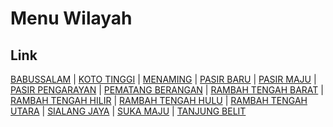 # Menu Wilayah

## Link

[BABUSSALAM](https://github.com/gigit-pemilu/pemilu-2024-14-riau/tree/main/pileg-dpr/hitung-suara/sub/14-riau/sub/06--rokan-hulu/sub/03-rambah/sub/2013-babussalam)
 | 
[KOTO TINGGI](https://github.com/gigit-pemilu/pemilu-2024-14-riau/tree/main/pileg-dpr/hitung-suara/sub/14-riau/sub/06--rokan-hulu/sub/03-rambah/sub/2010-koto-tinggi)
 | 
[MENAMING](https://github.com/gigit-pemilu/pemilu-2024-14-riau/tree/main/pileg-dpr/hitung-suara/sub/14-riau/sub/06--rokan-hulu/sub/03-rambah/sub/2006-menaming)
 | 
[PASIR BARU](https://github.com/gigit-pemilu/pemilu-2024-14-riau/tree/main/pileg-dpr/hitung-suara/sub/14-riau/sub/06--rokan-hulu/sub/03-rambah/sub/2007-pasir-baru)
 | 
[PASIR MAJU](https://github.com/gigit-pemilu/pemilu-2024-14-riau/tree/main/pileg-dpr/hitung-suara/sub/14-riau/sub/06--rokan-hulu/sub/03-rambah/sub/2014-pasir-maju)
 | 
[PASIR PENGARAYAN](https://github.com/gigit-pemilu/pemilu-2024-14-riau/tree/main/pileg-dpr/hitung-suara/sub/14-riau/sub/06--rokan-hulu/sub/03-rambah/sub/1001-pasir-pengarayan)
 | 
[PEMATANG BERANGAN](https://github.com/gigit-pemilu/pemilu-2024-14-riau/tree/main/pileg-dpr/hitung-suara/sub/14-riau/sub/06--rokan-hulu/sub/03-rambah/sub/2012-pematang-berangan)
 | 
[RAMBAH TENGAH BARAT](https://github.com/gigit-pemilu/pemilu-2024-14-riau/tree/main/pileg-dpr/hitung-suara/sub/14-riau/sub/06--rokan-hulu/sub/03-rambah/sub/2005-rambah-tengah-barat)
 | 
[RAMBAH TENGAH HILIR](https://github.com/gigit-pemilu/pemilu-2024-14-riau/tree/main/pileg-dpr/hitung-suara/sub/14-riau/sub/06--rokan-hulu/sub/03-rambah/sub/2003-rambah-tengah-hilir)
 | 
[RAMBAH TENGAH HULU](https://github.com/gigit-pemilu/pemilu-2024-14-riau/tree/main/pileg-dpr/hitung-suara/sub/14-riau/sub/06--rokan-hulu/sub/03-rambah/sub/2004-rambah-tengah-hulu)
 | 
[RAMBAH TENGAH UTARA](https://github.com/gigit-pemilu/pemilu-2024-14-riau/tree/main/pileg-dpr/hitung-suara/sub/14-riau/sub/06--rokan-hulu/sub/03-rambah/sub/2002-rambah-tengah-utara)
 | 
[SIALANG JAYA](https://github.com/gigit-pemilu/pemilu-2024-14-riau/tree/main/pileg-dpr/hitung-suara/sub/14-riau/sub/06--rokan-hulu/sub/03-rambah/sub/2008-sialang-jaya)
 | 
[SUKA MAJU](https://github.com/gigit-pemilu/pemilu-2024-14-riau/tree/main/pileg-dpr/hitung-suara/sub/14-riau/sub/06--rokan-hulu/sub/03-rambah/sub/2011-suka-maju)
 | 
[TANJUNG BELIT](https://github.com/gigit-pemilu/pemilu-2024-14-riau/tree/main/pileg-dpr/hitung-suara/sub/14-riau/sub/06--rokan-hulu/sub/03-rambah/sub/2009-tanjung-belit)

